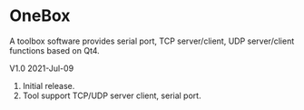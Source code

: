 # OneBox
A toolbox software provides serial port, TCP server/client, UDP server/client functions based on Qt4.


V1.0 2021-Jul-09
1. Initial release.
2. Tool support TCP/UDP server client, serial port.
